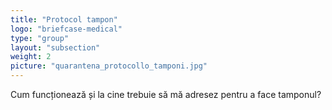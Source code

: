 ```yaml
---
title: "Protocol tampon"
logo: "briefcase-medical"
type: "group"
layout: "subsection"
weight: 2
picture: "quarantena_protocollo_tamponi.jpg"
---
```


Cum funcționează și la cine trebuie să mă adresez pentru a face tamponul?
